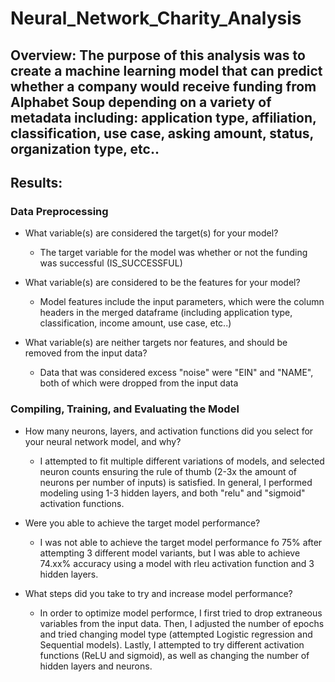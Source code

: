 # Neural_Network_Charity_Analysis

## Overview: The purpose of this analysis was to create a machine learning model that can predict whether a company would receive funding from Alphabet Soup depending on a variety of metadata including: application type, affiliation, classification, use case, asking amount, status, organization type, etc..

## Results:
### Data Preprocessing
- What variable(s) are considered the target(s) for your model?
  - The target variable for the model was whether or not the funding was successful (IS_SUCCESSFUL)

- What variable(s) are considered to be the features for your model?
  - Model features include the input parameters, which were the column headers in the merged dataframe (including application type, classification, income amount, use case, etc..)

- What variable(s) are neither targets nor features, and should be removed from the input data?
  - Data that was considered excess "noise" were "EIN" and "NAME", both of which were dropped from the input data

### Compiling, Training, and Evaluating the Model
- How many neurons, layers, and activation functions did you select for your neural network model, and why?
  - I attempted to fit multiple different variations of models, and selected neuron counts ensuring the  rule of thumb (2-3x the amount of neurons per number of inputs) is satisfied. In general, I performed modeling using 1-3 hidden layers, and both "relu" and "sigmoid" activation functions.
  
- Were you able to achieve the target model performance?
  - I was not able to achieve the target model performance fo 75% after attempting 3 different model variants, but I was able to achieve 74.xx% accuracy using a model with rleu activation function and 3 hidden layers.
  
- What steps did you take to try and increase model performance?
  - In order to optimize model performce, I first tried to drop extraneous variables from the input data. Then, I adjusted the number of epochs and tried changing model type (attempted Logistic regression and Sequential models). Lastly, I attempted to try different activation functions (ReLU and sigmoid), as well as changing the number of hidden layers and neurons. 
